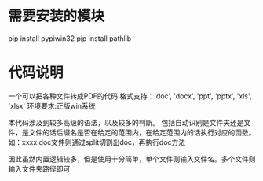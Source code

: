 # 需要安装的模块
pip install pypiwin32
pip install pathlib

# 代码说明
一个可以把各种文件转成PDF的代码
格式支持：'doc', 'docx', 'ppt', 'pptx', 'xls', 'xlsx'
环境要求:正版win系统

本代码涉及到较多高级的语法，以及较多的判断。
包括自动识别是文件夹还是文件，是文件的话后缀名是否在给定的范围内，在给定范围内的话执行对应的函数。如：xxxx.doc文件则通过split切割出doc，再执行doc方法

因此虽然内置逻辑较多，但是使用十分简单，单个文件则输入文件名。多个文件则输入文件夹路径即可